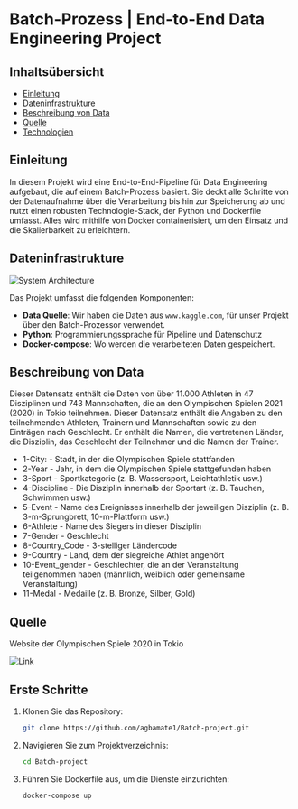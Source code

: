 # Batch-Prozess |  End-to-End Data Engineering Project

## Inhaltsübersicht
- [Einleitung](#Einleitung)
- [Dateninfrastrukture](#Dateninfrastrukture)
- [Beschreibung von Data](#Beschreibung_von_Data)
- [Quelle](#Quelle)
- [Technologien](#Technologien)


## Einleitung

In diesem Projekt wird eine End-to-End-Pipeline für Data Engineering aufgebaut, die auf einem Batch-Prozess basiert. Sie deckt alle Schritte von der Datenaufnahme über die Verarbeitung bis hin zur Speicherung ab und nutzt einen robusten Technologie-Stack, der Python und Dockerfile umfasst. Alles wird mithilfe von Docker containerisiert, um den Einsatz und die Skalierbarkeit zu erleichtern.


## Dateninfrastrukture

![System Architecture](https://github.com/agbamate1/Batch-project.git/Dateninfrastrukture_Batch.png)


Das Projekt umfasst die folgenden Komponenten:

- **Data Quelle**: Wir haben die Daten aus `www.kaggle.com`, für unser Projekt über den Batch-Prozessor verwendet. 
- **Python**: Programmierungssprache für Pipeline und Datenschutz
- **Docker-compose**: Wo werden die verarbeiteten Daten gespeichert.

## Beschreibung von Data

Dieser Datensatz enthält die Daten von über 11.000 Athleten in 47 Disziplinen und 743 Mannschaften, die an den Olympischen Spielen 2021 (2020) in Tokio teilnehmen. Dieser Datensatz enthält die Angaben zu den teilnehmenden Athleten, Trainern und Mannschaften sowie zu den Einträgen nach Geschlecht. Er enthält die Namen, die vertretenen Länder, die Disziplin, das Geschlecht der Teilnehmer und die Namen der Trainer.

- 1-City: - Stadt, in der die Olympischen Spiele stattfanden
- 2-Year - Jahr, in dem die Olympischen Spiele stattgefunden haben
- 3-Sport - Sportkategorie (z. B. Wassersport, Leichtathletik usw.)
- 4-Discipline - Die Disziplin innerhalb der Sportart (z. B. Tauchen, Schwimmen usw.)
- 5-Event - Name des Ereignisses innerhalb der jeweiligen Disziplin (z. B. 3-m-Sprungbrett, 10-m-Plattform usw.)
- 6-Athlete - Name des Siegers in dieser Disziplin
- 7-Gender - Geschlecht
- 8-Country_Code - 3-stelliger Ländercode
- 9-Country  - Land, dem der siegreiche Athlet angehört
- 10-Event_gender - Geschlechter, die an der Veranstaltung teilgenommen haben (männlich, weiblich oder gemeinsame Veranstaltung)
- 11-Medal  - Medaille (z. B. Bronze, Silber, Gold)


## Quelle

Website der Olympischen Spiele 2020 in Tokio

![Link](https://www.kaggle.com/datasets/arjunprasadsarkhel/2021-olympics-in-tokyo)



## Erste Schritte

1. Klonen Sie das Repository:

    ```bash
    git clone https://github.com/agbamate1/Batch-project.git
    ```

2. Navigieren Sie zum Projektverzeichnis:
    ```bash
    cd Batch-project
    ```

3. Führen Sie Dockerfile aus, um die Dienste einzurichten:
    ```bash
    docker-compose up
    ```

